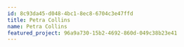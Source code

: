 ```yaml
---
id: 8c93da45-d048-4bc1-8ec8-6704c3e47ffd
title: Petra Collins
name: Petra Collins
featured_project: 96a9a730-15b2-4692-860d-049c38b23e41
---
```

